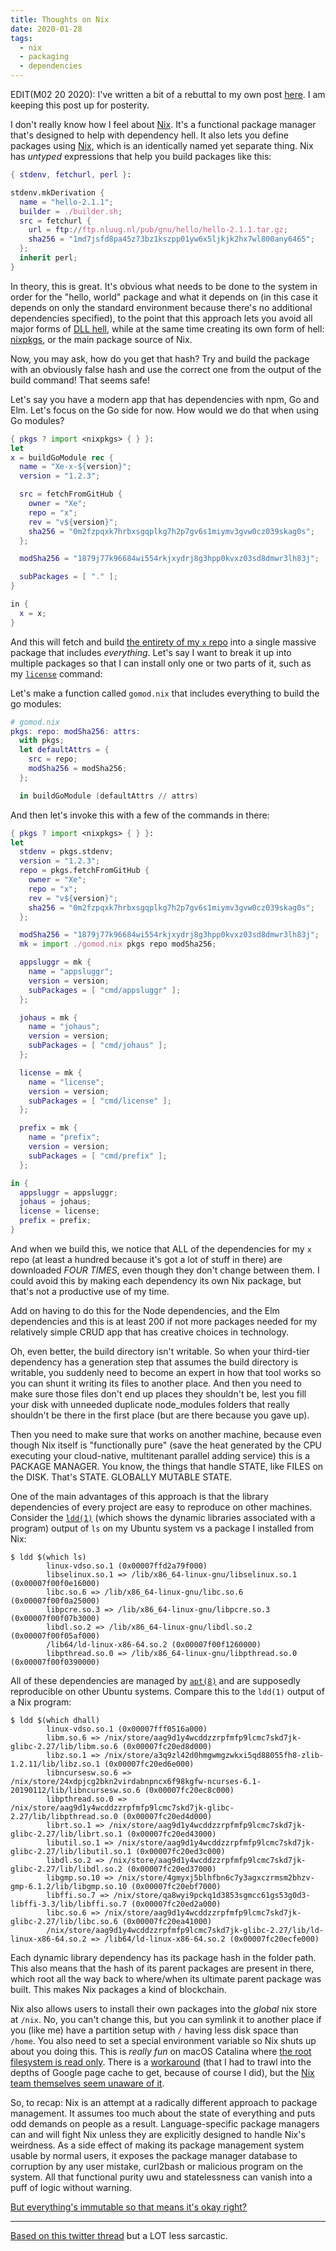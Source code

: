 ```yaml
---
title: Thoughts on Nix
date: 2020-01-28
tags:
  - nix
  - packaging
  - dependencies
---
```


EDIT(M02 20 2020): I've written a bit of a rebuttal to my own post
[here](https://xeiaso.net/blog/i-was-wrong-about-nix-2020-02-10). I am
keeping this post up for posterity.

I don't really know how I feel about [Nix][nix]. It's a functional package
manager that's designed to help with dependency hell. It also lets you define
packages using [Nix][nixlang], which is an identically named yet separate thing.
Nix has _untyped_ expressions that help you build packages like this:

[nix]: https://nixos.org/nix/
[nixlang]: https://nixos.org/nix/manual/#chap-writing-nix-expressions

```nix
{ stdenv, fetchurl, perl }:

stdenv.mkDerivation {
  name = "hello-2.1.1";
  builder = ./builder.sh;
  src = fetchurl {
    url = ftp://ftp.nluug.nl/pub/gnu/hello/hello-2.1.1.tar.gz;
    sha256 = "1md7jsfd8pa45z73bz1kszpp01yw6x5ljkjk2hx7wl800any6465";
  };
  inherit perl;
}
```

In theory, this is great. It's obvious what needs to be done to the system in
order for the "hello, world" package and what it depends on (in this case it
depends on only the standard environment because there's no additional
dependencies specified), to the point that this approach lets you avoid all
major forms of [DLL hell][dllhell], while at the same time creating its own form
of hell: [nixpkgs][nixpkgs], or the main package source of Nix.

[dllhell]: https://en.wikipedia.org/wiki/DLL_Hell
[nixpkgs]: https://nixos.org/nixpkgs/manual/

Now, you may ask, how do you get that hash? Try and build the package with an
obviously false hash and use the correct one from the output of the build
command! That seems safe!

Let's say you have a modern app that has dependencies with npm, Go and Elm.
Let's focus on the Go side for now. How would we do that when using Go modules?

```nix
{ pkgs ? import <nixpkgs> { } }:
let
x = buildGoModule rec {
  name = "Xe-x-${version}";
  version = "1.2.3";

  src = fetchFromGitHub {
    owner = "Xe";
    repo = "x";
    rev = "v${version}";
    sha256 = "0m2fzpqxk7hrbxsgqplkg7h2p7gv6s1miymv3gvw0cz039skag0s";
  };

  modSha256 = "1879j77k96684wi554rkjxydrj8g3hpp0kvxz03sd8dmwr3lh83j"; 

  subPackages = [ "." ]; 
}

in {
  x = x;
}
```

And this will fetch and build [the entirety of my `x` repo][Xex] into a single
massive package that includes _everything_. Let's say I want to break it up into
multiple packages so that I can install only one or two parts of it, such as my
[`license`][Xelicense] command:

[Xex]: https://github.com/Xe/x
[Xelicense]: https://github.com/Xe/x/blob/master/cmd/license/main.go

Let's make a function called `gomod.nix` that includes everything to build the
go modules:

```nix
# gomod.nix
pkgs: repo: modSha256: attrs:
  with pkgs;
  let defaultAttrs = {
    src = repo;
    modSha256 = modSha256;
  };

  in buildGoModule (defaultAttrs // attrs)
```

And then let's invoke this with a few of the commands in there:

```nix
{ pkgs ? import <nixpkgs> { } }:
let
  stdenv = pkgs.stdenv;
  version = "1.2.3";
  repo = pkgs.fetchFromGitHub {
    owner = "Xe";
    repo = "x";
    rev = "v${version}";
    sha256 = "0m2fzpqxk7hrbxsgqplkg7h2p7gv6s1miymv3gvw0cz039skag0s";
  };

  modSha256 = "1879j77k96684wi554rkjxydrj8g3hpp0kvxz03sd8dmwr3lh83j";
  mk = import ./gomod.nix pkgs repo modSha256;

  appsluggr = mk {
    name = "appsluggr";
    version = version;
    subPackages = [ "cmd/appsluggr" ];
  };

  johaus = mk {
    name = "johaus";
    version = version;
    subPackages = [ "cmd/johaus" ];
  };

  license = mk {
    name = "license";
    version = version;
    subPackages = [ "cmd/license" ];
  };

  prefix = mk {
    name = "prefix";
    version = version;
    subPackages = [ "cmd/prefix" ];
  };

in {
  appsluggr = appsluggr;
  johaus = johaus;
  license = license;
  prefix = prefix;
}
```

And when we build this, we notice that ALL of the dependencies for my `x` repo
(at least a hundred because it's got a lot of stuff in there) are downloaded
_FOUR TIMES_, even though they don't change between them. I could avoid this by
making each dependency its own Nix package, but that's not a productive use of
my time.

Add on having to do this for the Node dependencies, and the Elm dependencies and
this is at least 200 if not more packages needed for my relatively simple CRUD
app that has creative choices in technology.

Oh, even better, the build directory isn't writable. So when your third-tier
dependency has a generation step that assumes the build directory is writable,
you suddenly need to become an expert in how that tool works so you can shunt it
writing its files to another place. And then you need to make sure those files
don't end up places they shouldn't be, lest you fill your disk with unneeded
duplicate node\_modules folders that really shouldn't be there in the first
place (but are there because you gave up).

Then you need to make sure that works on another machine, because even though
Nix itself is "functionally pure" (save the heat generated by the CPU executing
your cloud-native, multitenant parallel adding service) this is a PACKAGE
MANAGER. You know, the things that handle STATE, like FILES on the DISK. That's
STATE. GLOBALLY MUTABLE STATE.

One of the main advantages of this approach is that the library dependencies of
every project are easy to reproduce on other machines. Consider the
[`ldd(1)`][ldd1] (which shows the dynamic libraries associated with a program)
output of `ls` on my Ubuntu system vs a package I installed from Nix:

[ldd1]: http://man7.org/linux/man-pages/man1/ldd.1.html

```console
$ ldd $(which ls)
        linux-vdso.so.1 (0x00007ffd2a79f000)
        libselinux.so.1 => /lib/x86_64-linux-gnu/libselinux.so.1 (0x00007f00f0e16000)
        libc.so.6 => /lib/x86_64-linux-gnu/libc.so.6 (0x00007f00f0a25000)
        libpcre.so.3 => /lib/x86_64-linux-gnu/libpcre.so.3 (0x00007f00f07b3000)
        libdl.so.2 => /lib/x86_64-linux-gnu/libdl.so.2 (0x00007f00f05af000)
        /lib64/ld-linux-x86-64.so.2 (0x00007f00f1260000)
        libpthread.so.0 => /lib/x86_64-linux-gnu/libpthread.so.0 (0x00007f00f0390000)
```

All of these dependencies are managed by [`apt(8)`][apt8] and are supposedly
reproducible on other Ubuntu systems. Compare this to the `ldd(1)` output of a
Nix program:

[apt8]: http://manpages.ubuntu.com/manpages/bionic/man8/apt.8.html

```
$ ldd $(which dhall)
        linux-vdso.so.1 (0x00007fff0516a000)
        libm.so.6 => /nix/store/aag9d1y4wcddzzrpfmfp9lcmc7skd7jk-glibc-2.27/lib/libm.so.6 (0x00007fc20ed8d000)
        libz.so.1 => /nix/store/a3q9zl42d0hmgwmgzwkxi5qd88055fh8-zlib-1.2.11/lib/libz.so.1 (0x00007fc20ed6e000)
        libncursesw.so.6 => /nix/store/24xdpjcg2bkn2virdabnpncx6f98kgfw-ncurses-6.1-20190112/lib/libncursesw.so.6 (0x00007fc20ec8c000)
        libpthread.so.0 => /nix/store/aag9d1y4wcddzzrpfmfp9lcmc7skd7jk-glibc-2.27/lib/libpthread.so.0 (0x00007fc20ed4d000)
        librt.so.1 => /nix/store/aag9d1y4wcddzzrpfmfp9lcmc7skd7jk-glibc-2.27/lib/librt.so.1 (0x00007fc20ed43000)
        libutil.so.1 => /nix/store/aag9d1y4wcddzzrpfmfp9lcmc7skd7jk-glibc-2.27/lib/libutil.so.1 (0x00007fc20ed3c000)
        libdl.so.2 => /nix/store/aag9d1y4wcddzzrpfmfp9lcmc7skd7jk-glibc-2.27/lib/libdl.so.2 (0x00007fc20ed37000)
        libgmp.so.10 => /nix/store/4gmyxj5blhfbn6c7y3agxczrmsm2bhzv-gmp-6.1.2/lib/libgmp.so.10 (0x00007fc20ebf7000)
        libffi.so.7 => /nix/store/qa8wyi9pckq1d3853sgmcc61gs53g0d3-libffi-3.3/lib/libffi.so.7 (0x00007fc20ed2a000)
        libc.so.6 => /nix/store/aag9d1y4wcddzzrpfmfp9lcmc7skd7jk-glibc-2.27/lib/libc.so.6 (0x00007fc20ea41000)
        /nix/store/aag9d1y4wcddzzrpfmfp9lcmc7skd7jk-glibc-2.27/lib/ld-linux-x86-64.so.2 => /lib64/ld-linux-x86-64.so.2 (0x00007fc20ecfe000)
```

Each dynamic library dependency has its package hash in the folder path. This
also means that the hash of its parent packages are present in there, which root
all the way back to where/when its ultimate parent package was built. This makes
Nix packages a kind of blockchain.

Nix also allows users to install their own packages into the _global_ nix store
at `/nix`. No, you can't change this, but you can symlink it to another place if
you (like me) have a partition setup with `/` having less disk space than
`/home`. You also need to set a special environment variable so Nix shuts up
about you doing this. This is _really fun_ on macOS Catalina where [the root
filesystem is read only][catalinareadonly]. There is a
[workaround][nixcatalinahack] (that I had to trawl into the depths of Google
page cache to get, because of course I did), but the [Nix team themselves seem
unaware of it][nixcatalinabug]. 

[catalinareadonly]: https://support.apple.com/en-ca/HT210650
[nixcatalinahack]: https://webcache.googleusercontent.com/search?q=cache:lbaImO5JBJ4J:https://tutorials.technology/tutorials/using-nix-with-catalina.html+&cd=3&hl=en&ct=clnk&gl=ca
[nixcatalinabug]: https://github.com/NixOS/nix/issues/2925

So, to recap: Nix is an attempt at a radically different approach to package
management. It assumes too much about the state of everything and puts odd
demands on people as a result. Language-specific package managers can and will
fight Nix unless they are explicitly designed to handle Nix's weirdness. As a
side effect of making its package management system usable by normal users, it
exposes the package manager database to corruption by any user mistake,
curl2bash or malicious program on the system. All that functional purity uwu and
statelessness can vanish into a puff of logic without warning.

[But everything's immutable so that means it's okay
right?](https://utcc.utoronto.ca/~cks/space/blog/tech/RealWorldIsMutable)

---

[Based on this twitter
thread](https://twitter.com/theprincessxena/status/1221949146787209216?s=21) but
a LOT less sarcastic.
